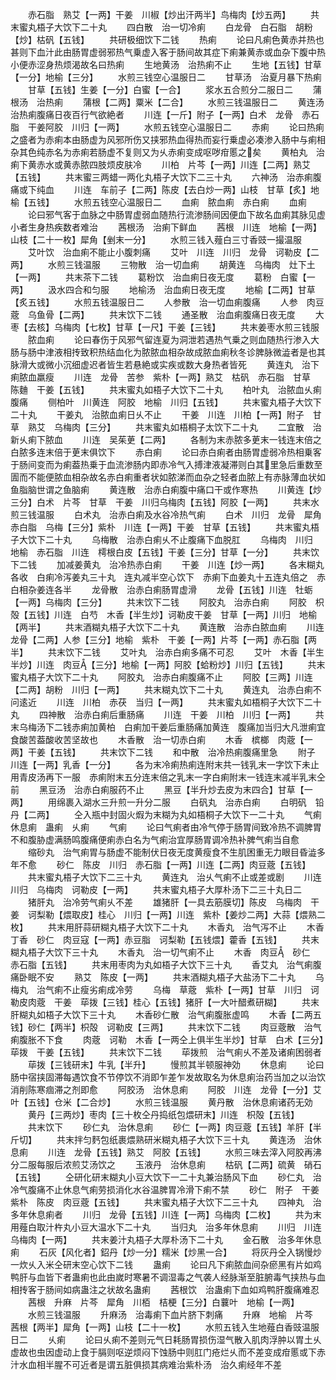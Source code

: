 <!-- { "loadSidebar": true } -->
　　赤石脂　熟艾【一两】干姜　川椒【炒出汗两半】鸟梅肉【炒五两】
　　共末蜜丸梧子大饮下二十丸
　　四白散　治一切冷痢
　　白龙骨　白石脂　胡粉【炒】枯矾【五钱】
　　共研极细饮下二钱
　　热痢
　　论曰凡痢色黄赤并热也甚则下血汁此由肠胃虚弱邪热气乗虚入客于肠间故其症下痢兼黄赤或血杂下腹中热小便赤涩身热烦渴故名曰热痢
　　生地黄汤　治热痢不止
　　生地【五钱】甘草【一分】地榆【三分】
　　水煎三钱空心温服日二
　　甘草汤　治夏月暴下热痢
　　甘草【五钱】生姜【一分】白蜜【一合】
　　浆水五合煎分二服日二
　　蒲根汤　治热痢
　　蒲根【二两】粟米【二合】
　　水煎三钱温服日二
　　黄连汤　治热痢腹痛日夜百行气欲絶者
　　川连【一斤】附子【一两】白术　龙骨　赤石脂　干姜阿胶　川归【一两】
　　水煎五钱空心温服日二
　　赤痢
　　论曰热痢之盛者为赤痢本由肠虚为风邪所伤又挟邪热血得热而妄行乗虚必凑渗入肠中与痢相杂其色纯赤名为赤痢若肠虚不复则又为乆赤痢变成呕哕疳慝之矣
　　黄柏丸　治痢下黄赤水或黄赤脓四肢烦皮肤冷
　　川柏　片芩【一两】川连【二两】熟艾【五钱】
　　共末蜜三两蜡一两化丸梧子大饮下二三十丸
　　六神汤　治赤痢腹痛或下纯血
　　川连　车前子【二两】陈皮【去白炒一两】山枝　甘草【炙】地榆【五钱】
　　水煎五钱空心温服日二
　　血痢　脓血痢　赤白痢
　　血痢
　　论曰邪气客于血脉之中肠胃虚弱血随热行流渗肠间因便血下故名血痢其脉见虚小者生身热疾数者难治
　　茜根汤　治痢下鲜血
　　茜根　川连　地榆【一两】山枝【二十一枚】犀角【剉末一分】
　　水煎三钱入薤白三寸香豉一撮温服
　　艾叶饮　治血痢不能止小腹刺痛
　　艾叶　川连　川归　龙骨　诃勒皮【二两】
　　水煎三钱温服
　　三物散　治一切血痢
　　胡黄连　乌梅肉　灶下土【一两】
　　共末茶下二钱
　　葛粉饮　治血痢日夜无度
　　葛粉　白蜜【一两】
　　汲水四合和匀服
　　地榆汤　治血痢日夜无度
　　地榆【二两】甘草【炙五钱】
　　水煎五钱温服日二
　　人参散　治一切血痢腹痛
　　人参　肉豆蔲　乌鱼骨【二两】
　　共末饮下二钱
　　通圣散　治血痢腹痛日夜无度
　　大枣【去核】乌梅肉【七枚】甘草【一尺】干姜【三钱】
　　共末姜枣水煎三钱服
　　脓血痢
　　论曰春伤于风邪气留连夏为洞泄若遇热气乗之则血随热行渗入大肠与肠中津液相抟致积热结血化为脓脓血相杂故成脓血痢秋冬诊脾脉微澁者是也其脉滑大或微小沉细虚迟者皆生若悬絶或实疾或数大身热者皆死
　　黄连丸　治下痢脓血羸瘦
　　川连　龙骨　苦参　紫朴【一两】熟艾　枯矾　赤石脂　甘草　陈麯　干姜【五钱】
　　共末蜜丸如梧子大饮下二十丸
　　柏叶丸　治脓血乆痢腹痛
　　侧柏叶　川黄连　阿胶　地榆　川归【五钱】
　　共末蜜丸梧子大饮下二十丸
　　干姜丸　治脓血痢日乆不止
　　干姜　川连　川柏【一两】附子　甘草　熟艾　乌梅肉【三分】
　　共末蜜丸如梧桐子太饮下二十丸
　　二宜散　治新乆痢下脓血
　　川连　吴茱茰【二两】
　　各制为末赤脓多茰末一钱连末倍之白脓多连末倍于茰末俱饮下
　　赤白痢
　　论曰赤白痢者由肠胃虚弱冷热相乗客于肠间变而为痢葢热乗于血流渗肠内即赤冷气入搏津液凝滞则白其里急后重数至圊而不能便脓血相杂故名赤白痢重者状如脓涕而血杂之轻者血脓上有赤脉薄血状如鱼脂脑世谓之鱼脑痢
　　黄连散　治赤白痢腹中痛口干或作寒热
　　川黄连【炒三分】白术　片芩　甘草　干姜　川归乌梅肉【五钱】阿胶【一两】
　　共末水煎三钱温服
　　白术丸　治赤白痢及水谷冷热气痢
　　白术　川归　龙骨　犀角　赤白脂　乌梅【三分】紫朴　川连【一两】干姜　甘草【五钱】
　　共末蜜丸梧子大饮下二十丸
　　乌梅散　治赤白痢乆不止腹痛下血脱肛
　　乌梅肉　川归　地榆　赤石脂　川连　樗根白皮【五钱】干姜【三分】甘草【一分】
　　共末饮下二钱
　　加减姜黄丸　治冷热赤白痢
　　干姜　川连【炒一两】
　　各末糊丸各收　白痢冷泻姜丸三十丸　连丸减半空心饮下　赤痢下血姜丸十五连丸倍之　赤白相杂姜连各半
　　龙骨散　治赤白痢肠胃虚滑
　　龙骨【五钱】川连　牡蛎【一两】乌梅肉【三分】
　　共末饮下二钱
　　阿胶丸　治赤白痢
　　阿胶　枳殻【五钱】川连　白芍　木香【半生炒】诃勒皮干姜　甘草【一两】川归　地榆【两半】
　　共末酒糊丸梧子大饮下二十丸
　　黄连散　治赤白脓血痢
　　川连　龙骨【二两】人参【三分】地榆　紫朴　干姜【一两】片芩【一两】赤石脂【两半】
　　共末饮下二钱
　　艾叶丸　治赤白痢多痛不可忍
　　艾叶　木香【半生半炒】川连　肉豆【三分】地榆【一两】阿胶【蛤粉炒】川归【五钱】
　　共末蜜丸梧子大饮下二十丸
　　阿胶丸　治赤白痢腹痛不止
　　阿胶【三两】川连【二两】胡粉　川归【一两】
　　共末糊丸饮下二十丸
　　黄连丸　治赤白痢不问逺近
　　川连　川柏　赤茯　当归【一两】
　　共末蜜丸如梧桐子大饮下二十丸
　　四神散　治赤白痢后重肠痛
　　川连　干姜　川柏　川归【一两】
　　共末乌梅汤下二钱赤痢加黄柏　白痢加干姜后重肠痛加黄连　腹痛加当归大凡泄痢宜食酸苦葢酸收苦坚故也
　　木香散　治一切赤白痢
　　木香　槟榔　肉蔲【一两】干姜【五钱】
　　共末饮下二钱
　　和中散　治冷热痢腹痛里急
　　附子　川连【一两】乳香【一分】
　　各为末冷痢热痢连附末共一钱乳末一字饮下未止用青皮汤再下一服　赤痢附末五分连末倍之乳末一字白痢附末一钱连末减半乳末仝前
　　黑豆汤　治赤白痢服药不止
　　黑豆【半升炒去皮为末四合】甘草【一两】
　　用绵裹入湖水三升煎一升分二服
　　白矾丸　治赤白痢
　　白明矾　铅丹【二两】
　　仝入瓶中封固火煆为末糊为丸如梧桐子大饮下一二十丸
　　气痢　休息痢　蛊痢　乆痢
　　气痢
　　论曰气痢者由冷气停于肠胃间致冷热不调脾胃不和腹胁虚满肠鸣腹痛便痢赤白名为气痢治宜厚肠胃调冷热补脾气痢当自愈
　　缩砂丸　治气痢胃与肠虚不能制伏日夜无度黄瘦食不生肌困重无力眼目昏澁多年不愈
　　砂仁　陈皮　川归　赤石脂【一两】川连【二两】肉豆蔲【五钱】
　　共末蜜丸梧子大饮下二三十丸
　　黄连丸　治乆气痢不止或差或剧
　　川连　川归　乌梅肉　诃勒皮【一两】
　　共末蜜丸梧子大厚朴汤下二三十丸日二
　　猪肝丸　治冷劳气痢乆不差
　　雄猪肝【一具去筋膜切】陈皮　乌梅肉　干姜　诃梨勒【煨取皮】桂心　川归【一两】川连　紫朴【姜炒二两】大蒜【煨熟二枚】
　　共末用肝蒜研糊丸梧子大饮下二十丸
　　木香丸　治气泻不止
　　木香　丁香　砂仁　肉豆寇【一两】赤豆脂　诃梨勒【五钱煨】藿香【五钱】
　　共末糊丸梧子大饮下三十丸
　　木香丸　治一切气痢不止
　　木香　肉豆　砂仁　赤石脂【五钱】
　　共末用枣肉为丸如梧子大饮下三十丸
　　香艾丸　治气痢腹痛卧眠不安
　　熟艾　陈皮【一两】
　　共末酒糊丸梧子大盐汤下二十丸
　　乌梅丸　治气痢不止瘦劣痢成冷劳
　　乌梅　草蔲　紫朴【一两】甘草　川归　诃勒皮肉蔲　干姜　荜拨【三钱】桂心【五钱】猪肝【一大叶醋煮研糊】
　　共末肝糊丸如梧子大饮下三十丸
　　木香砂仁散　治气痢腹胀虚鸣
　　木香【二两五钱】砂仁【两半】枳殻　诃勒皮【三两】
　　共末饮下二钱
　　肉豆蔲散　治气痢腹胀不下食
　　肉蔲　诃勒　木香【一两仝上俱半生半炒】甘草　白术【三分】荜拨　干姜【五钱】
　　共末饮下二钱
　　荜拨煎　治气痢乆不差及诸痢困弱者
　　荜拨【三钱研末】牛乳【半升】
　　慢煎其半顿服神効
　　休息痢
　　论曰肠中宿挟固滞每遇饮食不节停饮不消即乍差乍发故取名为休息痢治药当加之以治饮消削陈寒痼滞之剂即愈
　　阿胶汤　治休息痢
　　阿胶　川连　龙骨【一分】艾叶【五钱】仓米【二合炒】
　　水煎三钱温服
　　黄丹散　治休息痢诸药无効
　　黄丹【三两炒】枣肉【三十枚仝丹捣纸包煨研末】川连　枳殻【五钱】
　　共末饮下
　　砂仁丸　治休息痢
　　砂仁【一两】肉豆蔲【五钱】羊肝【半斤切】
　　共末拌匀麫包纸裹煨熟研米糊丸梧子大饮下三十丸
　　黄连汤　治休息痢
　　川连　龙骨【五钱】熟艾　阿胶【五钱】
　　水煎三味去滓入阿胶再沸分二服每服后浓煎艾汤饮之
　　玉液丹　治休息痢
　　枯矾【二两】硫黄　硝石【五钱】
　　仝研化研末糊丸小豆大饮下一二十丸兼治肠风下血
　　砂仁丸　治冷气腹痛不止休息气痢劳损消化水谷温脾胃冷滑下痢不禁
　　砂仁　附子　干姜　紫朴　陈皮　肉豆蔲【五钱】
　　共末蜜丸梧子大饮下二三十丸
　　四神丸　治多年休息痢者
　　川归　龙骨【五钱】川连【一两】乌梅肉【二枚】
　　共为末用薤白取汁杵丸小豆大温水下二十丸
　　当归丸　治多年休息痢
　　川归　川连　乌梅肉【一两】
　　共末姜汁丸梧子大厚朴汤下二十丸
　　金石散　治多年休息痢
　　石灰【风化者】鉊丹【炒一分】糯米【炒黑一合】
　　将灰丹仝入锅慢炒一炊乆入米仝研末空心饮下二钱
　　蛊痢
　　论曰凡下痢脓血间杂瘀黑有片如鸡鸭肝与血皆下者蛊痢也此由嵗时寒暑不调湿毒之气袭人经脉渐至脏腑毒气挟热与血相抟客于肠间如病蛊注之状故名蛊痢
　　茜根饮　治蛊痢下血如鸡鸭肝腹痛难忍
　　茜根　升麻　片芩　犀角　川栢　桔梗【三分】白蘘叶　地榆【一两】
　　水煎三钱温服
　　升麻汤　治毒痢下血片脐下刺痛
　　升麻　地榆　片芩　茜根【两半】犀角【一两】山枝【二十一枚】
　　水煎五钱入生地薤白香豉温服日二
　　乆痢
　　论曰乆痢不差则元气日耗肠胃损伤湿气散入肌肉浮肿以胃土乆虚故也虫因虚动上食于膈则呕逆烦闷下蚀肠中则肛门疮烂乆而不差变成疳慝或下赤汁水血相半腥不可近者是谓五脏俱损其病难治紫朴汤　治久痢经年不差
